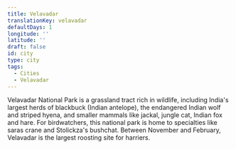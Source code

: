 ```yaml
---
title: Velavadar
translationKey: velavadar
defaultDays: 1
longitude: ''
latitude: ''
draft: false
id: city
type: city
tags:
  - Cities
  - Velavadar
---
```

Velavadar National Park is a grassland tract rich in wildlife, including India's largest herds of blackbuck (Indian antelope), the endangered Indian wolf and striped hyena, and smaller mammals like jackal, jungle cat, Indian fox and hare. For birdwatchers, this national park is home to specialties like saras crane and Stolickza's bushchat. Between November and February, Velavadar is the largest roosting site for harriers.